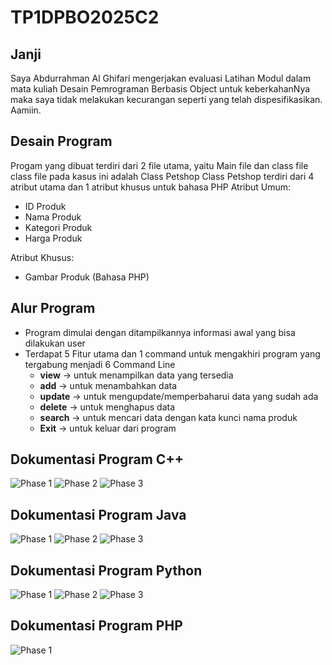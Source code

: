 # TP1DPBO2025C2

## Janji 
Saya Abdurrahman Al Ghifari mengerjakan evaluasi Latihan Modul dalam mata kuliah 
Desain Pemrograman Berbasis Object untuk keberkahanNya maka saya tidak melakukan kecurangan 
seperti yang telah dispesifikasikan. Aamiin.

## Desain Program
Progam yang dibuat terdiri dari 2 file utama, yaitu Main file dan class file
class file pada kasus ini adalah Class Petshop
Class Petshop terdiri dari 4 atribut utama dan 1 atribut khusus untuk bahasa PHP
Atribut Umum:
* ID Produk
* Nama Produk
* Kategori Produk
* Harga Produk

Atribut Khusus:
* Gambar Produk (Bahasa PHP)

## Alur Program
- Program dimulai dengan ditampilkannya informasi awal yang bisa dilakukan user
- Terdapat 5 Fitur utama dan 1 command untuk mengakhiri program yang tergabung menjadi 6 Command Line
    - **view** -> untuk menampilkan data yang tersedia
    - **add** -> untuk menambahkan data
    - **update** -> untuk mengupdate/memperbaharui data yang sudah ada
    - **delete** -> untuk menghapus data
    - **search** -> untuk mencari data dengan kata kunci nama produk
    - **Exit** -> untuk keluar dari program

## Dokumentasi Program C++
![Phase 1](TP1/lang_cpp/Documentation/TP1_DokumCPP1.png)
![Phase 2](TP1/lang_cpp/Documentation/TP1_DokumCPP2.png)
![Phase 3](TP1/lang_cpp/Documentation/TP1_DokumCPP3.png)

## Dokumentasi Program Java
![Phase 1](TP1/lang_java/Documentation/TP1_DokumJava1.png)
![Phase 2](TP1/lang_java/Documentation/TP1_DokumJava2.png)
![Phase 3](TP1/lang_java/Documentation/TP1_DokumJava3.png)

## Dokumentasi Program Python
![Phase 1](TP1/lang_py/Documentation/TP1_DokumPy1.png)
![Phase 2](TP1/lang_py/Documentation/TP1_DokumPy2.png)
![Phase 3](TP1/lang_py/Documentation/TP1_DokumPy3.png)

## Dokumentasi Program PHP
![Phase 1](TP1/lang_php/Documentation/TP1_DokumPHP1.png)